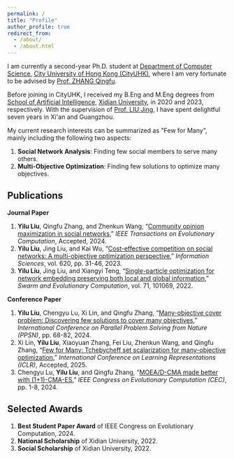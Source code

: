 ```yaml
---
permalink: /
title: "Profile"
author_profile: true
redirect_from: 
  - /about/
  - /about.html
---
```


I am currently a second-year Ph.D. student at [Department of Computer Science](https://www.cs.cityu.edu.hk/), [City University of Hong Kong (CityUHK)](https://www.cityu.edu.hk/), where I am very fortunate to be advised by [Prof. ZHANG Qingfu](https://www.cs.cityu.edu.hk/~qzhan7/index.html). 

Before joining in CityUHK, I received my B.Eng and M.Eng degrees from [School of Artificial Intelligence](https://sai.xidian.edu.cn/), [Xidian University](https://www.xidian.edu.cn/), in 2020 and 2023, respectively. With the supervision of [Prof. LIU Jing](https://faculty.xidian.edu.cn/LJ22/zh_CN/index/339621/list/), I have spent delightful seven years in Xi'an and Guangzhou.

My current research interests can be summarized as "Few for Many", mainly including the following two aspects:
1. **Social Network Analysis**: Finding few social members to serve many others.
2. **Multi-Objective Optimization**: Finding few solutions to optimize many objectives.


Publications
------
**Journal Paper**
1. **Yilu Liu**, Qingfu Zhang, and Zhenkun Wang, “[Community opinion maximization in social networks](https://ieeexplore.ieee.org/abstract/document/10606097),” *IEEE Transactions on Evolutionary Computation*, Accepted, 2024.
2. **Yilu Liu**, Jing Liu, and Kai Wu, “[Cost-effective competition on social networks: A multi-objective optimization perspective](https://www.sciencedirect.com/science/article/pii/S0020025522013366),” *Information Sciences*, vol. 620, pp. 31-46, 2023.
3. **Yilu Liu**, Jing Liu, and Xiangyi Teng, “[Single-particle optimization for network embedding preserving both local and global information](https://www.sciencedirect.com/science/article/pii/S2210650222000414),” *Swarm and Evolutionary Computation*, vol. 71, 101069, 2022.

**Conference Paper**
1. **Yilu Liu**, Chengyu Lu, Xi Lin, and Qingfu Zhang, “[Many-objective cover problem: Discovering few solutions to cover many objectives](https://link.springer.com/chapter/10.1007/978-3-031-70085-9_5),” *International Conference on Parallel Problem Solving from Nature (PPSN)*, pp. 68-82, 2024.
2. Xi Lin, **Yilu Liu**, Xiaoyuan Zhang, Fei Liu, Zhenkun Wang, and Qingfu Zhang, “[Few for Many: Tchebycheff set scalarization for many-objective optimization](https://arxiv.org/pdf/2405.19650),” *International Conference on Learning Representations (ICLR)*, Accepted, 2025.
3. Chengyu Lu, **Yilu Liu**, and Qingfu Zhang, “[MOEA/D-CMA made better with (1+1)-CMA-ES](https://ieeexplore.ieee.org/abstract/document/10612007),” *IEEE Congress on Evolutionary Computation (CEC)*, pp. 1-8, 2024.


Selected Awards
------
1. **Best Student Paper Award** of IEEE Congress on Evolutionary Computation, 2024.
2. **National Scholarship** of Xidian University, 2022.
3. **Social Scholarship** of Xidian University, 2022.


